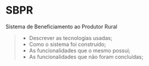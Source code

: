 # SBPR
Sistema de Beneficiamento ao Produtor Rural
>- Descrever as tecnologias usadas;
>- Como o sistema foi construído;
>- As funcionalidades que o mesmo possui;
>- As funcionalidades que não foram concluídas;
